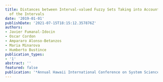 ```yaml
---
title: Distances between Interval-valued Fuzzy Sets Taking into Account the Width
  of the Intervals
date: '2019-01-01'
publishDate: '2021-07-15T18:15:12.357876Z'
authors:
- Javier Fumanal-Idocin
- Oscar Cordon
- Ampararo Alonso-Betanzos
- Maria Minarova
- Humberto Bustince
publication_types:
- '1'
abstract: ''
featured: false
publication: '*Annual Hawaii International Conference on System Sciences*'
---
```


